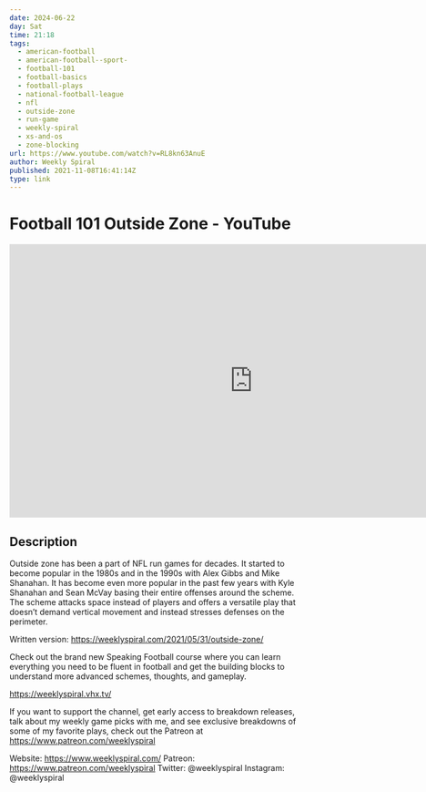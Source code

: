```yaml
---
date: 2024-06-22
day: Sat
time: 21:18
tags:
  - american-football
  - american-football--sport-
  - football-101
  - football-basics
  - football-plays
  - national-football-league
  - nfl
  - outside-zone
  - run-game
  - weekly-spiral
  - xs-and-os
  - zone-blocking
url: https://www.youtube.com/watch?v=RL8kn63AnuE
author: Weekly Spiral
published: 2021-11-08T16:41:14Z
type: link
---
```

# Football 101 Outside Zone - YouTube

<iframe width="854" height="480" src="https://www.youtube.com/embed/RL8kn63AnuE" frameborder="0" allowfullscreen></iframe>

## Description
Outside zone has been a part of NFL run games for decades. It started to become popular in the 1980s and in the 1990s with Alex Gibbs and Mike Shanahan. It has become even more popular in the past few years with Kyle Shanahan and Sean McVay basing their entire offenses around the scheme. The scheme attacks space instead of players and offers a versatile play that doesn’t demand vertical movement and instead stresses defenses on the perimeter.

Written version: https://weeklyspiral.com/2021/05/31/outside-zone/

Check out the brand new Speaking Football course where you can learn everything you need to be fluent in football and get the building blocks to understand more advanced schemes, thoughts, and gameplay. 

https://weeklyspiral.vhx.tv/

If you want to support the channel, get early access to breakdown releases, talk about my weekly game picks with me, and see exclusive breakdowns of some of my favorite plays, check out the Patreon at https://www.patreon.com/weeklyspiral 

Website: https://www.weeklyspiral.com/ 
Patreon: https://www.patreon.com/weeklyspiral 
Twitter: @weeklyspiral 
Instagram: @weeklyspiral